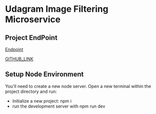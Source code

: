 # Udagram Image Filtering Microservice

## Project EndPoint

[Endpoint](http://image-filter-starter-code-dev222222222222222222.us-east-1.elasticbeanstalk.com/filteredimage?image_url=https://upload.wikimedia.org/wikipedia/commons/b/bd/Golden_tabby_and_white_kitten_n01.jpg)

[GITHUB_LINK](https://github.com/mjekott/image-filter-udacity)

## Setup Node Environment

You'll need to create a new node server. Open a new terminal within the project directory and run:

- Initialize a new project: npm i
- run the development server with npm run dev
